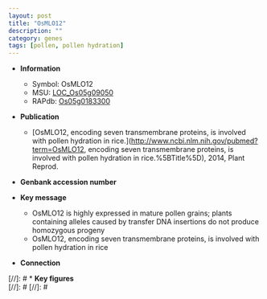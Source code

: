 ```yaml
---
layout: post
title: "OsMLO12"
description: ""
category: genes
tags: [pollen, pollen hydration]
---
```


* **Information**  
    + Symbol: OsMLO12  
    + MSU: [LOC_Os05g09050](http://rice.plantbiology.msu.edu/cgi-bin/ORF_infopage.cgi?orf=LOC_Os05g09050)  
    + RAPdb: [Os05g0183300](http://rapdb.dna.affrc.go.jp/viewer/gbrowse_details/irgsp1?name=Os05g0183300)  

* **Publication**  
    + [OsMLO12, encoding seven transmembrane proteins, is involved with pollen hydration in rice.](http://www.ncbi.nlm.nih.gov/pubmed?term=OsMLO12, encoding seven transmembrane proteins, is involved with pollen hydration in rice.%5BTitle%5D), 2014, Plant Reprod.

* **Genbank accession number**  

* **Key message**  
    + OsMLO12 is highly expressed in mature pollen grains; plants containing alleles caused by transfer DNA insertions do not produce homozygous progeny
    + OsMLO12, encoding seven transmembrane proteins, is involved with pollen hydration in rice

* **Connection**  

[//]: # * **Key figures**  
[//]: # 
[//]: # 
